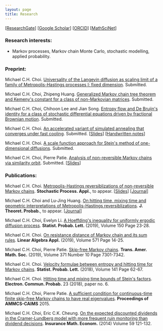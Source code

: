 ```yaml
---
layout: page
title: Research 
---
```

\[[ResearchGate](https://www.researchgate.net/profile/Michael_Chek_Hin_Choi)\] \[[Google Scholar](https://scholar.google.com.hk/citations?view_op=list_works&hl=en&user=lNt8be0AAAAJ)\] \[[ORCID](https://orcid.org/0000-0003-0309-3217)\] \[[MathSciNet](https://mathscinet.ams.org/mathscinet/search/author.html?mrauthid=1090620)\]

### Research interests:

- Markov processes, Markov chain Monte Carlo, stochastic modelling, applied probability. 

### Preprint: 

Michael C.H. Choi. [Universality of the Langevin diffusion as scaling limit of a family of Metropolis-Hastings processes I: fixed dimension](https://arxiv.org/abs/1907.10318). Submitted.

Michael C.H. Choi, Zhipeng Huang. [Generalized Markov chain tree theorem and Kemeny's constant for a class of non-Markovian matrices](https://www.researchgate.net/publication/332603447_Generalized_Markov_chain_tree_theorem_and_Kemeny%27s_constant_for_a_class_of_non-Markovian_matrices). Submitted.

Michael C.H. Choi, Chihoon Lee and Jian Song. [Entropy flow and De Bruijn's identity for a class of stochastic differential equations driven by fractional Brownian motion](http://arxiv.org/abs/1903.12325). Submitted.

Michael C.H. Choi. [An accelerated variant of simulated annealing that converges under fast cooling](https://arxiv.org/abs/1901.10269). Submitted. \[[Slides](/menu/slides_SA.pdf)\] \[[Handwritten notes](/menu/handwritten_SA.pdf)\]

Michael C.H. Choi. [A scale function approach for Stein's method of one-dimensional diffusions](/menu/ScalefunctionSteinmethod.pdf). Submitted. 

Michael C.H. Choi, Pierre Patie. [Analysis of non-reversible Markov chains via similarity orbit](http://mchchoi.github.io/menu/paper.pdf). Submitted. \[[Slides](/menu/BExam_Michael.pdf)\]

### Publications:

Michael C.H. Choi. [Metropolis-Hastings reversiblizations of non-reversible Markov chains](https://arxiv.org/abs/1706.00068). **Stochastic Process. Appl.**, to appear. \[[Slides](/menu/BExam_Michael.pdf)\] \[[Journal](https://doi.org/10.1016/j.spa.2019.04.006)\]

Michael C.H. Choi and Lu-Jing Huang. [On hitting time, mixing time and geometric interpretations of Metropolis-Hastings reversiblizations](https://arxiv.org/abs/1810.11763). **J. Theoret. Probab.**, to appear. \[[Journal](https://doi.org/10.1007/s10959-019-00903-2)\]

Michael C.H. Choi, Evelyn Li. [A Hoeffding's inequality for uniformly ergodic diffusion process](https://doi.org/10.1016/j.spl.2019.02.012). **Statist. Probab. Lett.** (2019), Volume 150 Page 23-28.

Michael C.H. Choi. [On resistance distance of Markov chain and its sum rules](https://doi.org/10.1016/j.laa.2019.02.014). **Linear Algebra Appl.** (2019), Volume 571 Page 14-25.

Michael C.H. Choi, Pierre Patie. [Skip-free Markov chains](https://doi.org/10.1090/tran/7773). **Trans. Amer. Math. Soc.** (2019), Volume 371 Number 10 Page 7301-7342.

Michael C.H. Choi. [Velocity formulae between entropy and hitting time for Markov chains](https://www.sciencedirect.com/science/article/pii/S016771521830213X). **Statist. Probab. Lett.** (2018), Volume 141 Page 62-67.

Michael C.H. Choi. [Hitting time and mixing time bounds of Stein's factors](https://projecteuclid.org/euclid.ecp/1518663615#info). **Electron. Commun. Probab.** 23 (2018), paper no. 6.

Michael C.H. Choi, Pierre Patie. [A sufficient condition for continuous-time finite skip-free Markov chains to have real eigenvalues](http://link.springer.com/chapter/10.1007/978-3-319-30379-6_48). **Proceedings of AMMCS-CAIMS** 2015. 

Michael C.H. Choi, Eric C.K. Cheung. [On the expected discounted dividends in the Cramer-Lundberg model with more frequent ruin monitoring than dividend decisions](http://dx.doi.org/10.1016/j.insmatheco.2014.08.009). **Insurance Math. Econom.** (2014) Volume 59 121-132.


